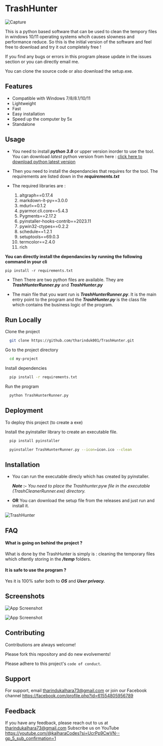 # TrashHunter
![Capture](https://github.com/tharinduk001/TrashHunter/assets/136310961/a75e5ac3-513e-4191-9c67-eb0bb83954cb)

This is a python based software that can be used to clean the tempory files in windows 10/11 operating systems whcih causes slowness and performance reduce. So this is the initial version of the software and feel free to download and try it out completely free !

If you find any bugs or errors in this program please update in the issues section or you can directly email me.

You can clone the source code or also download the setup.exe.



## Features

- Compatible with Windows 7/8/8.1/10/11
- Lightweight
- Fast 
- Easy installation
- Speed up the computer by 5x
- Standalone


## Usage
* You need to install ***python 3.8*** or upper version inorder to use the tool. You can download *latest* python version from here : [click here to download python latest version](https://www.python.org/downloads/)

* Then you need to install the dependancies that requires for the tool. The requirements are listed down in the ***requirements.txt***

* The required libraries are :
    1. altgraph==0.17.4
    2. markdown-it-py==3.0.0
    3. mdurl==0.1.2
    4. pyarmor.cli.core==5.4.3
    5. Pygments==2.17.2
    6. pyinstaller-hooks-contrib==2023.11
    7. pywin32-ctypes==0.2.2
    8. schedule==1.2.1
    9. setuptools==69.0.3
    10. termcolor==2.4.0
    11. rich

**You can directly install the dependancies by running the following command in your cli**

```
pip install -r requirements.txt
```

* Then There are two python files are available. They are **_TrashHunterRunner.py_** and **_TrashHunter.py_**

* The main file that you want run is **_TrashHunterRunner.py_**. It is the main entry point to the program and the **_TrashHunter.py_** is the class file which contains the business logic of the program. 


## Run Locally

Clone the project

```bash
  git clone https://github.com/tharinduk001/TrashHunter.git
```

Go to the project directory

```bash
  cd my-project
```

Install dependencies

```bash
  pip install -r requirements.txt
```

Run the program
```bash
  python TrashHunterRunner.py 
```


## Deployment

To deploy this project (to create a exe)

Install the pyinstaller library to create an executable file. 

```bash
  pip install pyinstaller
```

```bash
  pyinstaller TrashHunterRunner.py --icon=icon.ico --clean   
```

## Installation

* You can run the executable direcly which has created by pyinstaller. 

    **_Note_ :-** _You need to place the Trashhunter.pyw file in the executable (TrashCleanerRunner.exe) directory._

* **OR** You can download the setup file from the releases and just run and install it.

![TrashHunter](https://github.com/tharinduk001/TrashHunter/assets/136310961/c99f6ede-e88a-4e89-ae08-4469793b1b88)


## FAQ

#### What is going on behind the project ?

What is done by the TrashHunter is simply is : cleaning the temporary files which oftently storing in the **_/temp_** folders.

#### It is safe to use the program ? 

Yes it is 100% safer both to **_OS_** and **_User privacy._**


## Screenshots

![App Screenshot](https://github.com/tharinduk001/TrashHunter/assets/136310961/59024c1d-5b5b-4726-b272-703a1e70c9a1)


![App Screenshot](https://github.com/tharinduk001/TrashHunter/assets/136310961/d646fb3a-cd89-4909-9de1-29e139c1f05c)


## Contributing

Contributions are always welcome!

Please fork this repository and do new evolvements!

Please adhere to this project's `code of conduct`.


## Support

For support, email tharindukalhara73@gmail.com or join our Facebook channel https://facebook.com/profile.php?id=61554805956789 


## Feedback

If you have any feedback, please reach out to us at tharindukalhara73@gmail.com Subscribe us on YouTube https://youtube.com/@kalharaCodes?si=UcrPp9CwVN--gp_5_sub_confirmation=1




